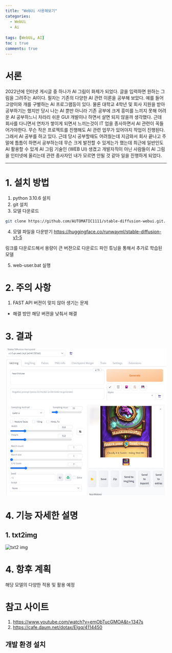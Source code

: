 ```yaml
---
title: "WebUi 사용해보기"
categories:
  - WebUi
  - Ai

tags: [WebUi, AI]
toc : true
comments: true
---
```

# 서론
 2022년에 인터넷 게시글 중 하나가 AI 그림이 화제가 되었다. 글을 입력하면 원하는 그림을 그려주는 AI이다. 필자는 기존의 다양한 AI 관련 이론을 공부해 보았다.
 예를 들어 고양이와 개를 구별하는 AI 프로그램등이 있다. 물론 대학교 4학년 및 회사 지원을 받아 공부하기는 했지만 당시 나는 AI 뿐만 아니라 기존 공부에 크게 흥미를 느끼지 못해 어려운 AI 공부하느니 차라리 쉬운 GUI 개발이나 하면서 살면 되지 않을까 생각했다. 
  근데 회사를 다니면서 연차가 쌓이게 되면서 느끼는것이 IT 업을 종사하면서 AI 관련이 꼭들어가야한다. 무슨 작은 프로젝트를 진행해도 AI 관련 업무가 있어야지 작업이 진행된다. 그래서 AI 공부를 하고 있다. 근데 당시 공부할때도 어려웠는데 지금와서 회사 끝나고 주말에 틈틈이 하면서 공부하는데 무슨 크게 발전할 수 있게는가 했는데 
   최근에 일반인도 AI 활용할 수 있게 AI 그림 기술인 (WEB UI) 생겼고 개발자직이 아닌 사람들이 AI 그림을 인터넷에 올리는데 관련 종사자인 내가 모르면 안될 것 같아 일을 진행하게 되었다. 

---





# 1. 설치 방법 
 1. python 3.10.6 설치
 2. git 설치
 3. 모델 다운로드 

```bash
git clone https://github.com/AUTOMATIC1111/stable-diffusion-webui.git.
```

 4. 모델 파일을 다운받기
https://huggingface.co/runwayml/stable-diffusion-v1-5

링크를 다운로드해서 용량이 큰 버젼으로 다운로드 파인 튜닝을 통해서 추가로 학습된 모델

 5. web-user.bat 실행




# 2. 주의 사항 
 1. FAST API  버젼이 맞지 않아 생기는 문제
 - 해결 방안 해당 버젼을 낮춰서 해결 
# 3. 결과
![AI 결과](/assets/img/AI/AI%20%EC%98%88%EC%A0%9C.png)


# 4. 기능 자세한 설명
## 1. txt2img
![txt2 img](/assets/img/AI/)




# 4. 항후 계획
 해당 모델의 다양한 적용 및 활용 예정
# 참고 사이트
1. https://www.youtube.com/watch?v=emObTucGMOA&t=1347s
2. https://cafe.daum.net/dotax/Elgq/4114450
## 개발 환경 설치 
